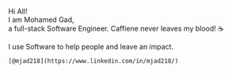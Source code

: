 <div > 
  <p>Hi All! <br> 
    I am Mohamed Gad, <br>
     a full-stack Software Engineer. Caffiene never leaves my blood! ☕
  </p>
  <p> 
    I use Software to help people and leave an impact. <br>
    
    [@mjad218](https://www.linkedin.com/in/mjad218/)
  </p>
  
</div> 
